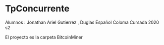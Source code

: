 # TpConcurrente

Alumnos : Jonathan Ariel Gutierrez , Duglas Español Coloma
Cursada 2020 s2

El proyecto es la carpeta BitcoinMiner


